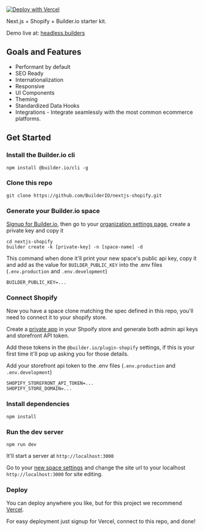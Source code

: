 [![Deploy with Vercel](https://vercel.com/button)](https://vercel.com/new/git/external?repository-url=https%3A%2F%2Fgithub.com%2Fbuilderio%2Fnextjs-shopify)

Next.js + Shopify + Builder.io starter kit.

Demo live at: [headless.builders](https://headless.builders/)

## Goals and Features

- Performant by default
- SEO Ready
- Internationalization
- Responsive
- UI Components
- Theming
- Standardized Data Hooks
- Integrations - Integrate seamlessly with the most common ecommerce platforms.



## Get Started

### Install the Builder.io cli
```
npm install @builder.io/cli -g
```

### Clone this repo
```
git clone https://github.com/BuilderIO/nextjs-shopify.git
```

### Generate your Builder.io space
<!-- TODO: link "private key" to a forum post or doc showing how to create that -->
[Signup for Builder.io](builder.io/signup), then go to your [organization settings page](https://builder.io/account/organization?root=true), create a private key and copy it

```
cd nextjs-shopify
builder create -k [private-key] -n [space-name] -d
```

This command when done it'll print your new space's public api key, copy it and add as the value for `BUILDER_PUBLIC_KEY` into the .env files (`.env.production` and `.env.development`)

```
BUILDER_PUBLIC_KEY=...
```

### Connect Shopify
Now you have a space clone matching the spec defined in this repo, you'll need to connect it to your shopify store.

Create a [private app](https://help.shopify.com/en/manual/apps/private-apps) in your Shpoify store and generate both admin api keys and storefront API token.

<!-- TODO: how do they get here?? -->
Add these tokens in the `@builder.io/plugin-shopify` settings, if this is your first time it'll pop up asking you for those details.

Add your storefront api token to the .env files (`.env.production` and `.env.development`)

```
SHOPIFY_STOREFRONT_API_TOKEN=...
SHOPIFY_STORE_DOMAIN=...
```

### Install dependencies
```
npm install
```

### Run the dev server
```
npm run dev
```
It'll start a server at `http://localhost:3000`

Go to your [new space settings](https://builder.io/account/space) and change the site url to your localhost `http://localhost:3000` for site editing.


### Deploy

You can deploy anywhere you like, but for this project we recommend [Vercel](https://nextjs.org/docs/deployment). 

For easy deployment just signup for Vercel, connect to this repo, and done!

